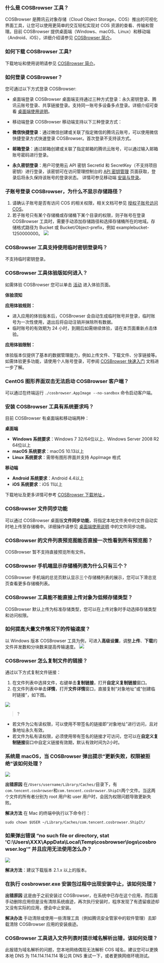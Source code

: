 ### 什么是 COSBrowser 工具？

COSBrowser 是腾讯云对象存储（Cloud Object Storage，COS）推出的可视化界面工具，让您可以使用更简单的交互轻松实现对 COS 资源的查看、传输和管理。目前 COSBrowser 提供桌面端（Windows、macOS、Linux）和移动端（Android、iOS），详细介绍请参见 [COSBrowser 简介](https://cloud.tencent.com/document/product/436/11366)。


### 如何下载 COSBrowser 工具?

下载地址和使用说明请参见 [COSBrowser 简介](https://cloud.tencent.com/document/product/436/11366)。

### 如何登录 COSBrowser？

您可通过以下方式登录 COSBrowser:

- 桌面端登录
COSBrowser 桌面端支持通过三种方式登录：永久密钥登录、腾讯云账号登录、共享链接登录。支持同一账号多设备多点登录。详细介绍可查看 [桌面端使用说明](https://cloud.tencent.com/document/product/436/38103)。

- 移动端登录
COSBrowser 移动端支持以下三种登录方式：

 - **微信快捷登录**：通过微信创建或关联了指定微信的腾讯云账号，可以使用微信快捷登录方式快速登录 COSBrowser。首次登录不支持该方式。
 - **邮箱登录**：通过邮箱创建或关联了指定邮箱的腾讯云账号，可以通过输入邮箱账号密码进行登录。
 - **永久密钥登录**：用户可使用云 API 密钥 SecretId 和 SecretKey（不支持项目密钥）进行登录，该密钥可在访问管理控制台的 [API 密钥管理](https://console.cloud.tencent.com/cam/capi) 页面获取，登录后将永久保持该账号的登录状态。
详情可参见移动端 [安装与登录](https://cloud.tencent.com/document/product/436/58543)。

### 子账号登录 COSBrowser，为什么不显示存储路径？

1. 请确认子账号是否有访问 COS 的相关权限，相关文档可参见 [授权子账号访问 COS](https://cloud.tencent.com/document/product/436/11714)。
2. 若子账号只有某个存储桶或存储桶下某个目录的权限，则子账号在登录 COSBrowser 工具时，需要手动添加存储路径和选择存储桶所在的地域。存储格式路径为 Bucket 或 Bucket/Object-prefix，例如 examplebucket-1250000000。
   ![](https://main.qcloudimg.com/raw/22a255293a563599d7fb8edecd9ef346.jpg)

### COSBrowser 工具支持使用临时密钥登录吗？

不支持临时密钥登录。

### COSBrowser 工具体验版如何进入？

如需体验 COSBrowser 您可以单击 [活动](https://cloud.tencent.com/act/event/cosbrowser-trial?) 进入体验页面。

**体验须知**

**应用体验规则：**

- 进入应用的体验版本后，COSBrowser 会自动生成临时账号并登录，临时账号为一次性使用，退出后将自动注销并抹除所有数据。
- 临时账号的有效期为 24 小时，到期后如需继续体验，请在本页面重新点击体验。

**应用体验限制：**

体验版本仅提供了基本的数据管理能力，例如上传文件、下载文件、分享链接等。如需体验更多功能，请使用个人账号登录，可参阅 [COSBrowser 快速入门](https://cloud.tencent.com/document/product/436/40762) 文档进一步了解。

### CentOS 图形界面双击无法启动 COSBrowser 客户端？

可以通过在终端运行 `./cosbrowser.AppImage --no-sandbox` 命令启动客户端。

### 安装 COSBrowser 工具有系统要求吗？

目前 COSBrowser 有桌面端和移动端两种：

**桌面端**

- **Windows 系统要求**：Windows 7 32/64位以上、Windows Server 2008 R2 64位以上
- **macOS 系统要求**：macOS 10.13以上
- **Linux 系统要求**：需带有图形界面并支持 AppImage 格式


**移动端**

- **Android 系统要求**：Android 4.4以上	
- **iOS 系统要求**：iOS 11以上

下载地址及更多详情可参考 [COSBrowser 下载地址 ](https://cloud.tencent.com/document/product/436/11366#.E4.B8.8B.E8.BD.BD.E5.9C.B0.E5.9D.80)。

### COSBrowser 文件同步功能

可以通过 COSBrowser 桌面版**文件同步功能**，将指定本地文件夹中的文件自动实时地上传至存储桶中。详细操作请参见 [桌面端使用说明](https://cloud.tencent.com/document/product/436/38103#.E5.9F.BA.E6.9C.AC.E5.8A.9F.E8.83.BD) 中的文件同步功能。

### COSBrowser 的文件列表预览图能否直接一次性看到所有预览图？

COSBrowser 暂不支持直接预览所有文件。

### COSBrowser 手机端显示存储桶列表为什么只有三个？

COSBrowser 手机端的总览页默认显示三个存储桶列表的展示，您可以下滑总览页查看更多存储桶列表。

### COSBrowser 工具能不能直接上传对象为低频存储类型？

COSBrowser 默认上传为标准存储类型，您可以在上传对象时手动选择存储类型和访问权限。

### 如何提高大量文件情况下的传输速度？

以 Windows 版本 COSBrowser 工具为例，可进入**高级设置**，调整**上传**、**下载**的文件并发数和分块数来提高传输速度。
![](https://main.qcloudimg.com/raw/c2feed3f86f3d91854bb6840c6eeb26f.png)

### COSBrowser 怎么复制文件的链接？

通过以下方式复制文件链接：
1. 在文件列表中选择文件，右键单击**复制链接**，打开**自定义复制链接**窗口。
2. 在文件列表中单击**详情**，打开**文件详情**窗口，直接复制“对象地址”或“创建临时链接”，如下图。

![](https://main.qcloudimg.com/raw/3e83d732a69d2d5c50cca080ce133ea5.png)

>?
- 若文件为公有读权限，可以使用不带签名的链接即“对象地址”进行访问，且对象地址永久有效。
- 若文件为私有读权限，必须使用带有签名的链接才可访问，您可以在**自定义复制链接**窗口中自定义链接有效期，默认有效时间为2小时。


### 系统是 macOS，当 COSBrowser 弹出提示“更新失败，权限被拒绝”该如何处理？

![](https://main.qcloudimg.com/raw/92e858abfde48fd0738459bd31c8da7f.png)

**出错原因**
在`/Users/username/Library/Caches/`目录下，有`com.tencent.cosbrowser`和`com.tencent.cosbrowser.ShipIt`两个文件。当这两个文件的所有者分别为 root 用户和 user 用户时，会因为权限问题导致更新失败。

**解决方法**
在 Mac 的终端中执行以下命令行：
```plaintext
sudo chown $USER ~/Library/Caches/com.tencent.cosbrowser.ShipIt/
```

### 如果弹出错误  “no such file or directory, stat 'C:\Users\XXX\AppData\Local\Temp\cosbrowser\logs\cosbrowser.log'” 并且应用无法使用怎么办？

![](https://main.qcloudimg.com/raw/42629a0686b7a892fef8946e547c9ef6.png)

**解决方法**：建议下载版本 2.1.x 以上的版本。

### 在执行 cosbrowser.exe 安装包过程中出现安装中止，该如何处理？

**出错原因**
这是由于之前安装过 COSBrowser，在系统中已存在这个应用，而后面手动删除应用但是没有清除系统痕迹，再次执行安装时，程序发现了有遗留痕迹却又没有实际的应用，便会中止安装。

**解决办法**
手动清除或使用一些清理工具（例如腾讯安全管家中的软件管理）去卸载清除 COSBrowser 应用的安装痕迹。

### COSBrowser 工具进入文件列表时提示域名解析出错，该如何处理？

此报错为域名解析的问题，您本地网络偶现无法解析 COS 域名，建议您可以更换本地 DNS 为 114.114.114.114 等公共 DNS 重试一下，或者更换网络环境测试。
